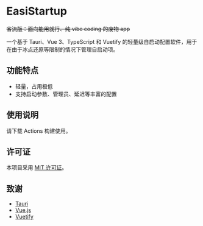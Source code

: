 # EasiStartup

~~省流版：面向能用就行、纯 vibe coding 的废物 app~~

一个基于 Tauri、Vue 3、TypeScript 和 Vuetify 的轻量级自启动配置软件，用于在由于冰点还原等限制的情况下管理自启动项。

## 功能特点

- 轻量，占用极低
- 支持启动参数、管理员、延迟等丰富的配置

## 使用说明

请下载 Actions 构建使用。

## 许可证

本项目采用 [MIT 许可证](LICENSE)。

## 致谢

- [Tauri](https://tauri.app/)
- [Vue.js](https://vuejs.org/)
- [Vuetify](https://vuetifyjs.com/)